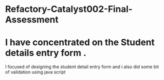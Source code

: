 # Refactory-Catalyst002-Final-Assessment
I have concentrated on the Student details entry form .
=======

I focused of designing the student detail entry form and i also did some bit of validation using java script
